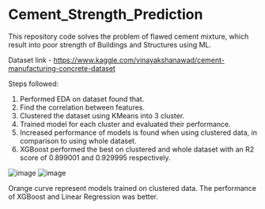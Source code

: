 # Cement_Strength_Prediction
This repository code solves the problem of flawed cement mixture, which result into poor strength of Buildings and Structures using ML.

Dataset link - https://www.kaggle.com/vinayakshanawad/cement-manufacturing-concrete-dataset

Steps followed:
1. Performed EDA on dataset found that.
2. Find the correlation between features.
3. Clustered the dataset using KMeans into 3 cluster.
4. Trained model for each cluster and evaluated their performance.
5. Increased performance of models is found when using clustered data, in comparison to using whole dataset.
6. XGBoost performed the best on clustered and whole dataset with an R2 score of 0.899001 and 0.929995 respectively.

![image](https://user-images.githubusercontent.com/64093713/156765090-18ab6986-8215-4e36-ae82-2b499236b293.png)
![image](https://user-images.githubusercontent.com/64093713/156765100-d68e4c96-df8c-4a44-b38c-931e90af10b0.png)


Orange curve represent models trained on clustered data. The performance of XGBoost and Linear Regression was better.
